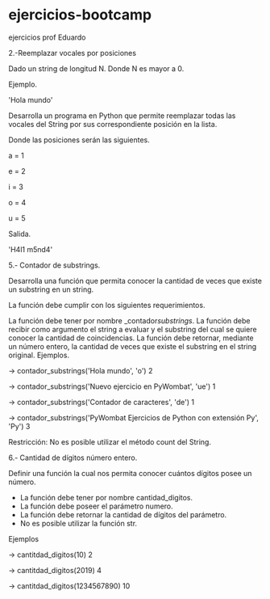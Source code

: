 # ejercicios-bootcamp
ejercicios prof Eduardo

2.-Reemplazar vocales por posiciones

Dado un string de longitud N. Donde N es mayor a 0.

Ejemplo.

'Hola mundo'

Desarrolla un programa en Python que permite reemplazar todas las vocales del String por sus correspondiente posición en la lista.

Donde las posiciones serán las siguientes.

a = 1

e = 2

i = 3

o = 4

u = 5

Salida.

'H4l1 m5nd4'


5.- Contador de substrings.

Desarrolla una función que permita conocer la cantidad de veces que existe un substring en un string.

La función debe cumplir con los siguientes requerimientos.

La función debe tener por nombre _contador*substrings*.
La función debe recibir como argumento el string a evaluar y el substring del cual se quiere conocer la cantidad de coincidencias.
La función debe retornar, mediante un número entero, la cantidad de veces que existe el substring en el string original.
Ejemplos.

-> contador_substrings('Hola mundo', 'o')
2

-> contador_substrings('Nuevo ejercicio en PyWombat', 'ue')
1

-> contador_substrings('Contador de caracteres', 'de')
1

-> contador_substrings('PyWombat Ejercicios de Python con extensión Py', 'Py')
3

Restricción: No es posible utilizar el método count del String. 


6.- Cantidad de dígitos número entero.

Definir una función la cual nos permita conocer cuántos dígitos posee un número.

* La función debe tener por nombre cantidad_digitos.
* La función debe poseer el parámetro numero.
* La función debe retornar la cantidad de dígitos del parámetro.
* No es posible utilizar la función str.

Ejemplos

-> cantitdad_digitos(10)
2

-> cantitdad_digitos(2019)
4

-> cantitdad_digitos(1234567890)
10

